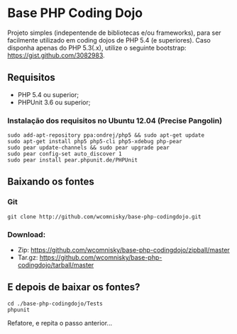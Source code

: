 Base PHP Coding Dojo
====================

Projeto simples (indepentende de bibliotecas e/ou frameworks), para ser facilmente utilizado em coding dojos de PHP 5.4 (e superiores). Caso disponha apenas do PHP 5.3(.x), utilize o seguinte bootstrap: https://gist.github.com/3082983.

## Requisitos
* PHP 5.4 ou superior;
* PHPUnit 3.6 ou superior;

### Instalação dos requisitos no Ubuntu 12.04 (Precise Pangolin)
    sudo add-apt-repository ppa:ondrej/php5 && sudo apt-get update
    sudo apt-get install php5 php5-cli php5-xdebug php-pear
    sudo pear update-channels && sudo pear upgrade pear
    sudo pear config-set auto_discover 1
    sudo pear install pear.phpunit.de/PHPUnit
    
## Baixando os fontes

### Git
    git clone http://github.com/wcomnisky/base-php-codingdojo.git
    
### Download:
* Zip: https://github.com/wcomnisky/base-php-codingdojo/zipball/master
* Tar.gz: https://github.com/wcomnisky/base-php-codingdojo/tarball/master

## E depois de baixar os fontes?
    cd ./base-php-codingdojo/Tests
    phpunit

Refatore, e repita o passo anterior...